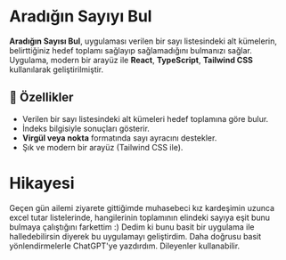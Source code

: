 # Aradığın Sayıyı Bul

**Aradığın Sayısı Bul**, uygulaması verilen bir sayı listesindeki alt kümelerin, belirttiğiniz hedef toplamı sağlayıp sağlamadığını bulmanızı sağlar. 
Uygulama, modern bir arayüz ile **React**, **TypeScript**, **Tailwind CSS** kullanılarak geliştirilmiştir.

## 🚀 Özellikler
- Verilen bir sayı listesindeki alt kümeleri hedef toplamına göre bulur.
- İndeks bilgisiyle sonuçları gösterir.
- **Virgül veya nokta** formatında sayı ayracını destekler.
- Şık ve modern bir arayüz (Tailwind CSS ile).

# Hikayesi

Geçen gün ailemi ziyarete gittiğimde muhasebeci kız kardeşimin uzunca excel tutar listelerinde, hangilerinin toplamının elindeki sayıya eşit bunu bulmaya çalıştığını farkettim :)
Dedim ki bunu basit bir uygulama ile halledebilirsin diyerek bu uygulamayı geliştirdim.
Daha doğrusu basit yönlendirmelerle ChatGPT'ye yazdırdım. Dileyenler kullanabilir.